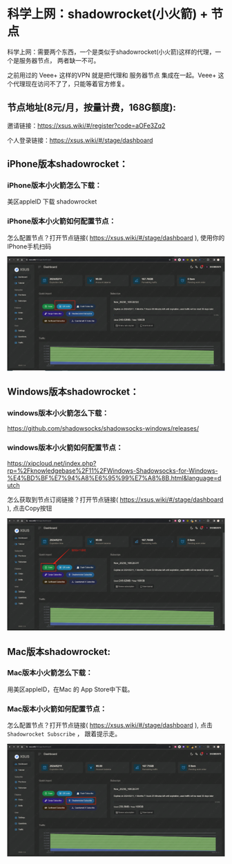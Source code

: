 # 科学上网：shadowrocket(小火箭) + 节点


科学上网：需要两个东西，一个是类似于shadowrocket(小火箭)这样的代理，一个是服务器节点， 两者缺一不可。

之前用过的 Veee+ 这样的VPN 就是把代理和 服务器节点 集成在一起。Veee+ 这个代理现在访问不了了，只能等着官方修复。


## 节点地址(8元/月，按量计费，168G额度): 

邀请链接：<https://xsus.wiki/#/register?code=aOFe3Zq2>

个人登录链接：<https://xsus.wiki/#/stage/dashboard>


## iPhone版本shadowrocket：

### iPhone版本小火箭怎么下载：

美区appleID 下载 shadowrocket

### iPhone版本小火箭如何配置节点：

怎么配置节点？打开节点链接( <https://xsus.wiki/#/stage/dashboard> ), 使用你的IPhone手机扫码

![image.png](./assets/image.png)



## Windows版本shadowrocket：

### windows版本小火箭怎么下载：

<https://github.com/shadowsocks/shadowsocks-windows/releases/>

### windows版本小火箭如何配置节点：

<https://xipcloud.net/index.php?rp=%2Fknowledgebase%2F11%2FWindows-Shadowsocks-for-Windows-%E4%BD%BF%E7%94%A8%E6%95%99%E7%A8%8B.html&language=dutch>

怎么获取到节点订阅链接？打开节点链接( <https://xsus.wiki/#/stage/dashboard> ), 点击Copy按钮

![image1.png](./assets/image%201.png)


## Mac版本shadowrocket:

### Mac版本小火箭怎么下载：

用美区appleID，在Mac 的 App Store中下载。

### Mac版本小火箭如何配置节点：

怎么配置节点？打开节点链接( <https://xsus.wiki/#/stage/dashboard> ), 点击 `Shadowrocket Subscribe` ， 跟着提示走。

![image2.png](./assets/image%202.png)
